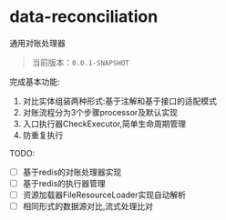 # data-reconciliation
通用对账处理器
> 当前版本：`0.0.1-SNAPSHOT`

完成基本功能:
1. 对比实体组装两种形式:基于注解和基于接口的适配模式
2. 对账流程分为3个步骤processor及默认实现
2. 入口执行器CheckExecutor,简单生命周期管理
3. 防重复执行

TODO:
- [ ] 基于redis的对账处理器实现
- [ ] 基于redis的执行器管理
- [ ] 资源加载器FileResourceLoader实现自动解析
- [ ] 相同形式的数据源对比,流式处理比对
